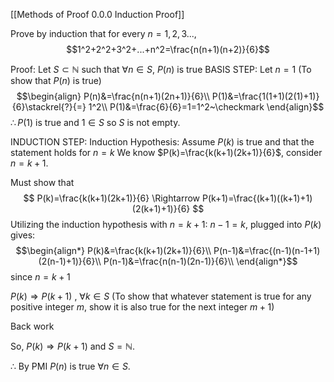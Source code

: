 [[Methods of Proof 0.0.0 Induction Proof]]

Prove by induction that for every $n=1,2,3...,$ $$1^2+2^2+3^2+...+n^2=\frac{n(n+1)(n+2)}{6}$$

Proof: 
Let $S\subset \mathbb{N}$ such that $\forall n \in S$, $P(n)$ is true 
BASIS STEP:
Let $n=1$ (To show that $P(n)$ is true) 
$$\begin{align}
P(n)&=\frac{n(n+1)(2n+1)}{6}\\
P(1)&=\frac{1(1+1)(2(1)+1)}{6}\stackrel{?}{=} 1^2\\
P(1)&=\frac{6}{6}=1=1^2~\checkmark
\end{align}$$
$\therefore P(1)$ is true and $1\in S$ so $S$ is not empty.

INDUCTION STEP: 
Induction Hypothesis: Assume $P(k)$ is true and that the statement holds for $n=k$
We know $P(k)=\frac{k(k+1)(2k+1)}{6}$, consider $n=k+1$.

Must show that 
$$
P(k)=\frac{k(k+1)(2k+1)}{6} \Rightarrow P(k+1)=\frac{(k+1)((k+1)+1)(2(k+1)+1)}{6}
$$
Utilizing the induction hypothesis with $n=k+1$:
$n-1=k$, plugged into $P(k)$ gives: 
$$\begin{align*}
P(k)&=\frac{k(k+1)(2k+1)}{6}\\
P(n-1)&=\frac{(n-1)(n-1+1)(2(n-1)+1)}{6}\\
P(n-1)&=\frac{n(n-1)(2n-1)}{6}\\
\end{align*}$$
since $n=k+1$

$P(k) \Rightarrow P(k+1)$ , $\forall k \in S$ 
(To show that whatever statement is true for any positive integer $m$, show it is also true for the next integer $m+1$)




Back work



So, $P(k)\Rightarrow P(k+1)$ and $S=\mathbb{N}$. 

$\therefore$ By PMI $P(n)$ is true $\forall n \in S$.